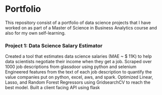 # Portfolio
This repository consist of a portfolio of data science projects that I have worked on as part of a Master of Science in Business Analytics course and also for my own self-learning. 



### Project 1: Data Science Salary Estimator
Created a tool that estimates data science salaries (MAE ~ $ 11K) to help data scientists negotiate their income when they get a job.
Scraped over 1000 job descriptions from glassdoor using python and selenium
Engineered features from the text of each job description to quantify the value companies put on python, excel, aws, and spark.
Optimized Linear, Lasso, and Random Forest Regressors using GridsearchCV to reach the best model.
Built a client facing API using flask
